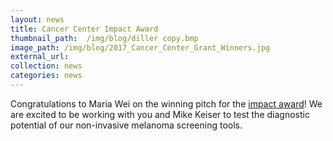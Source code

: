```yaml
---
layout: news
title: Cancer Center Impact Award
thumbnail_path:  /img/blog/diller copy.bmp
image_path: /img/blog/2017_Cancer_Center_Grant_Winners.jpg
external_url:
collection: news
categories: news
---
```


Congratulations to Maria Wei on the winning pitch for the [impact award](https://www.ucsf.edu/news/2017/06/407376/artificial-intelligence-melanoma-detector-wins-cancer-center-impact-grant)! We are excited to be working with you and Mike Keiser to test the diagnostic potential of our non-invasive melanoma screening tools. 
